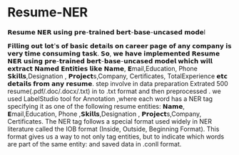 # Resume-NER
𝗥𝗲𝘀𝘂𝗺𝗲 𝗡𝗘𝗥 𝘂𝘀𝗶𝗻𝗴 𝗽𝗿𝗲-𝘁𝗿𝗮𝗶𝗻𝗲𝗱 𝗯𝗲𝗿𝘁-𝗯𝗮𝘀𝗲-𝘂𝗻𝗰𝗮𝘀𝗲𝗱 𝗺𝗼𝗱𝗲l

𝗙𝗶𝗹𝗹𝗶𝗻𝗴 𝗼𝘂𝘁 𝗹𝗼𝘁'𝘀 𝗼𝗳 𝗯𝗮𝘀𝗶𝗰 𝗱𝗲𝘁𝗮i𝗹𝘀 𝗼𝗻 𝗰𝗮𝗿𝗲𝗲𝗿 𝗽𝗮𝗴𝗲 𝗼𝗳 𝗮𝗻𝘆 𝗰𝗼𝗺𝗽𝗮𝗻𝘆 𝗶𝘀 𝘃𝗲𝗿𝘆 𝘁𝗶𝗺𝗲 𝗰𝗼𝗻𝘀𝘂𝗺𝗶𝗻𝗴 𝘁𝗮𝘀𝗸. 𝗦𝗼, 𝘄𝗲 𝗵𝗮𝘃𝗲 𝗶𝗺𝗽𝗹𝗲𝗺𝗲𝗻𝘁𝗲𝗱 𝗥𝗲𝘀𝘂𝗺𝗲 𝗡𝗘𝗥 𝘂𝘀𝗶𝗻𝗴 𝗽𝗿𝗲-𝘁𝗿𝗮𝗶𝗻𝗲𝗱 𝗯𝗲𝗿𝘁-𝗯𝗮𝘀𝗲-𝘂𝗻𝗰𝗮𝘀𝗲𝗱 𝗺𝗼𝗱𝗲𝗹 𝘄𝗵𝗶𝗰𝗵 𝘄𝗶𝗹𝗹 𝗲𝘅𝘁𝗿𝗮𝗰𝘁 𝗡𝗮𝗺𝗲𝗱 𝗘𝗻𝘁𝗶𝘁𝗶𝗲𝘀 𝗹𝗶𝗸𝗲 𝗡𝗮𝗺𝗲, 𝗘mail,Education, Phone 𝗦𝗸𝗶𝗹𝗹𝘀,Designation , 𝗣𝗿𝗼𝗷𝗲𝗰𝘁s,Company, Certificates, TotalExperience 𝗲𝘁𝗰 𝗱𝗲𝘁𝗮𝗶𝗹𝘀 𝗳𝗿𝗼𝗺 𝗮𝗻𝘆 𝗿𝗲𝘀𝘂𝗺𝗲.
step involve in data preparation
Extrated 500 resume(.pdf/.doc/.docx/.txt) in to .txt format and then  preprocessed  .
we used LabelStudio tool for Annotation ,where each word has a NER tag specifying it as one of the following resume entities:
𝗡𝗮𝗺𝗲, 𝗘mail,Education, Phone ,𝗦𝗸𝗶𝗹𝗹𝘀,Designation , 𝗣𝗿𝗼𝗷𝗲𝗰𝘁s,Company, Certificates.
The NER tag follows a special format used widely in NER literature called the IOB format (Inside, Outside, Beginning Format). This format gives us a way to not only tag entities, but to indicate which words are part of the same entity:
and saved data in .conll format.

